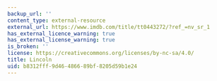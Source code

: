 ```yaml
---
backup_url: ''
content_type: external-resource
external_url: https://www.imdb.com/title/tt0443272/?ref_=nv_sr_1
has_external_licence_warning: true
has_external_license_warning: true
is_broken: ''
license: https://creativecommons.org/licenses/by-nc-sa/4.0/
title: Lincoln
uid: b8312fff-9d46-4866-89bf-8205d59b1e24
---
```


